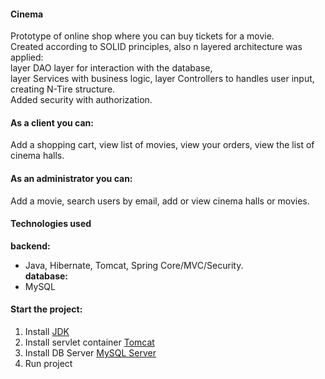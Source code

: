 
#### Cinema
Prototype of online shop where you can buy tickets for a movie. <br>
Created according to SOLID principles, also n layered architecture was applied: <br>
layer  DAO layer for interaction with the database, <br>
layer  Services with business logic, layer Controllers to handles user input, creating N-Tire structure. <br>
Added security with authorization. <br>

#### As a client you can: <br>
Add a shopping cart, view list of movies, view your orders, view the list of cinema halls.

#### As an administrator you can: <br>
Add a movie, search users by email, add or view cinema halls or movies.

#### Technologies used <br>
**backend:** <br>
- Java, Hibernate, Tomcat, Spring Core/MVC/Security. <br>
**database:** <br>
- MySQL<br>

#### Start the project: <br>
1. Install [JDK](https://www.oracle.com/java/technologies/javase-downloads.html, "Download JDK") <br>
2. Install servlet container [Tomcat](https://tomcat.apache.org/download-90.cgi, "Download Tomcat") <br>
3. Install DB Server [MySQL Server](https://dev.mysql.com/downloads/) <br>
4. Run project
